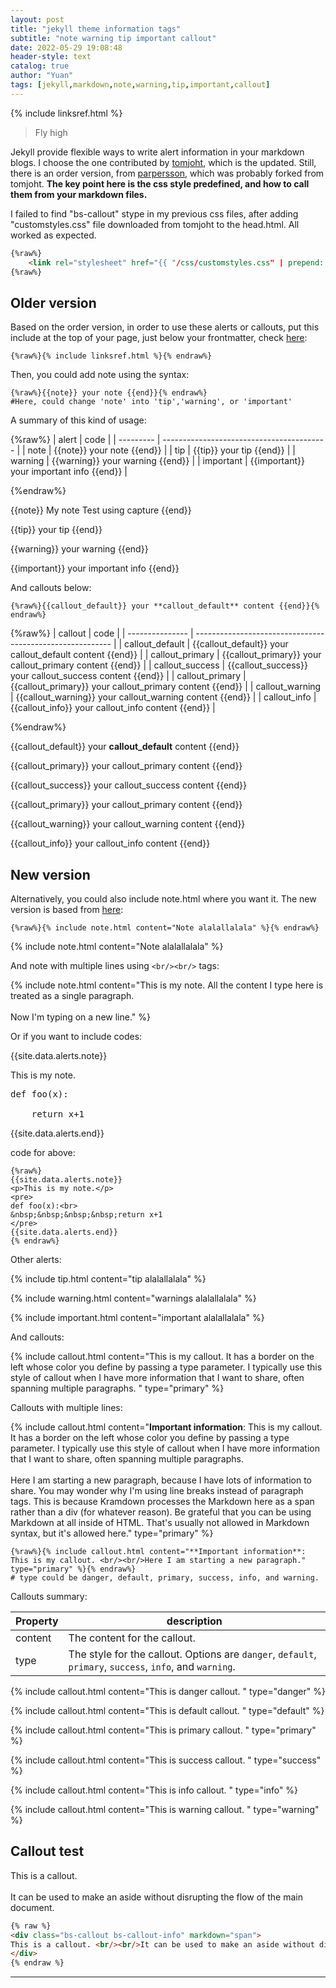 ```yaml
---
layout: post
title: "jekyll theme information tags"
subtitle: "note warning tip important callout"
date: 2022-05-29 19:08:48
header-style: text
catalog: true
author: "Yuan"
tags: [jekyll,markdown,note,warning,tip,important,callout]
---
```

{% include linksref.html %}

>Fly high

Jekyll provide flexible ways to write alert information in your markdown blogs. I choose the one contributed by [tomjoht](https://github.com/tomjoht/documentation-theme-jekyll), which is the updated. Still, there is an order version, from [parpersson](https://github.com/parpersson/Manualmall), which was probably forked from tomjoht. **The key point here is the css style predefined, and how to call them from your markdown files.**

I failed to find "bs-callout" stype in my previous css files, after adding "customstyles.css" file downloaded from tomjoht to the head.html. All worked as expected.

```html
{%raw%}
    <link rel="stylesheet" href="{{ "/css/customstyles.css" | prepend: site.baseurl }}">
{%raw%}
```

## Older version
Based on the order version, in order to use these alerts or callouts, put this include at the top of your page, just below your frontmatter, check [here](http://parpersson.github.io/Manualmall/alerts/):

```
{%raw%}{% include linksref.html %}{% endraw%}
```

Then, you could add note using the syntax:

```
{%raw%}{{note}} your note {{end}}{% endraw%}
#Here, could change 'note' into 'tip','warning', or 'important'
```
A summary of this kind of usage:

{%raw%}
| alert     | code                                      |
| --------- | ----------------------------------------- |
| note      | {{note}} your note {{end}}                |
| tip       | {{tip}} your tip {{end}}                  |
| warning   | {{warning}} your warning {{end}}          |
| important | {{important}} your important info {{end}} |

{%endraw%}

{{note}} My note Test using capture {{end}}

{{tip}} your tip {{end}}

{{warning}} your warning {{end}}

{{important}} your important info {{end}}

And callouts below:
```
{%raw%}{{callout_default}} your **callout_default** content {{end}}{% endraw%}

```

{%raw%}
| callout         | code                                                      |
| --------------- | --------------------------------------------------------- |
| callout_default | {{callout_default}} your callout_default content  {{end}} |
| callout_primary | {{callout_primary}} your callout_primary content {{end}}  |
| callout_success | {{callout_success}} your callout_success content {{end}}  |
| callout_primary | {{callout_primary}} your callout_primary content {{end}}  |
| callout_warning | {{callout_warning}} your callout_warning content {{end}}  |
| callout_info    | {{callout_info}} your callout_info content {{end}}        |

{%endraw%}

{{callout_default}} your **callout_default** content {{end}}

{{callout_primary}} your callout_primary content {{end}}

{{callout_success}} your callout_success content {{end}}

{{callout_primary}} your callout_primary content {{end}}

{{callout_warning}} your callout_warning content {{end}}

{{callout_info}} your callout_info content {{end}}




## New version
Alternatively, you could also include note.html where you want it. The new version is based from [here](https://idratherbewriting.com/documentation-theme-jekyll/mydoc_alerts.html#about-alerts):

```
{%raw%}{% include note.html content="Note alalallalala" %}{% endraw%}
```

{% include note.html content="Note alalallalala" %}

And note with multiple lines using `<br/><br/>` tags:

{% include note.html content="This is my note. All the content I type here is treated as a single paragraph. <br/><br/> Now I'm typing on a  new line." %}


Or if you want to include codes: 

{{site.data.alerts.note}}
<p>This is my note.</p>
<pre>
def foo(x):<br>
&nbsp;&nbsp;&nbsp;&nbsp;return x+1
</pre>
{{site.data.alerts.end}}

code for above:

```
{%raw%}
{{site.data.alerts.note}}
<p>This is my note.</p>
<pre>
def foo(x):<br>
&nbsp;&nbsp;&nbsp;&nbsp;return x+1
</pre>
{{site.data.alerts.end}}
{% endraw%}
```
Other alerts:

{% include tip.html content="tip alalallalala" %}

{% include warning.html content="warnings alalallalala" %}

{% include important.html content="important alalallalala" %}

And callouts:

{% include callout.html content="This is my callout. It has a border on the left whose color you define by passing a type parameter. I typically use this style of callout when I have more information that I want to share, often spanning multiple paragraphs. " type="primary" %} 

Callouts with multiple lines:

{% include callout.html content="**Important information**: This is my callout. It has a border on the left whose color you define by passing a type parameter. I typically use this style of callout when I have more information that I want to share, often spanning multiple paragraphs. <br/><br/>Here I am starting a new paragraph, because I have lots of information to share. You may wonder why I'm using line breaks instead of paragraph tags. This is because Kramdown processes the Markdown here as a span rather than a div (for whatever reason). Be grateful that you can be using Markdown at all inside of HTML. That's usually not allowed in Markdown syntax, but it's allowed here." type="primary" %} 

```
{%raw%}{% include callout.html content="**Important information**: This is my callout. <br/><br/>Here I am starting a new paragraph." type="primary" %}{% endraw%}
# type could be danger, default, primary, success, info, and warning.
```

Callouts summary:

| Property | description                                                                                              |
| -------- | -------------------------------------------------------------------------------------------------------- |
| content  | The content for the callout.                                                                             |
| type     | The style for the callout. Options are `danger`, `default`, `primary`, `success`, `info`, and `warning`. |


{% include callout.html content="This is danger callout. " type="danger" %} 

{% include callout.html content="This is default callout. " type="default" %}

{% include callout.html content="This is primary callout. " type="primary" %}

{% include callout.html content="This is success callout. " type="success" %}

{% include callout.html content="This is info callout. " type="info" %}

{% include callout.html content="This is warning callout. " type="warning" %}

## Callout test

<div class="bs-callout bs-callout-info" markdown="span">
This is a callout. <br/><br/>It can be used to make an aside without disrupting the flow of the main document.
</div>

```html
{% raw %}
<div class="bs-callout bs-callout-info" markdown="span">
This is a callout. <br/><br/>It can be used to make an aside without disrupting the flow of the main document.
</div>
{% endraw %}
```


---
